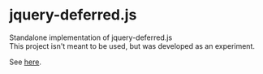 jquery-deferred.js
==================

Standalone implementation of jquery-deferred.js  
This project isn't meant to be used, but was developed as an experiment.

See [here](http://www.ous.io/2013/04/24/deferred.html).
